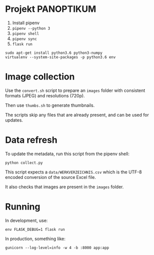 Projekt PANOPTIKUM
==================

1. Install pipenv
2. `pipenv --python 3`
3. `pipenv shell`
4. `pipenv sync`
5. `flask run`

```
sudo apt-get install python3.6 python3-numpy
virtualenv --system-site-packages -p python3.6 env
```

# Image collection

Use the `convert.sh` script to prepare an `images` folder with consistent formats (JPEG) and resolutions (720p).

Then use `thumbs.sh` to generate thumbnails.

The scripts skip any files that are already present, and can be used for updates.

# Data refresh

To update the metadata, run this script from the pipenv shell:

`python collect.py`

This script expects a `data/WERKVERZEICHNIS.csv` which is the UTF-8 encoded conversion of the source Excel file.

It also checks that images are present in the `images` folder.

# Running

In development, use:

`env FLASK_DEBUG=1 flask run`

In production, something like:

`gunicorn --log-level=info -w 4 -b :8000 app:app`
